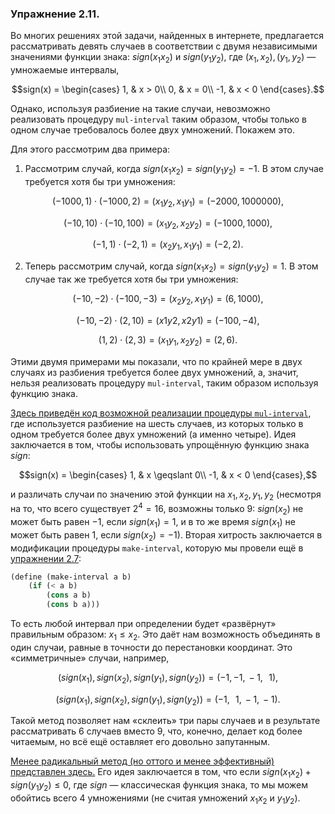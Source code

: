 ### Упражнение 2.11.
Во многих решениях этой задачи, найденных в интернете, предлагается рассматривать девять случаев в соответствии с двумя независимыми значениями функции знака: $sign(x_1 x_2)$ и $sign(y_1 y_2)$, где $(x_1, x_2), (y_1, y_2)$ &mdash; умножаемые интервалы, 
```math
sign(x) = 
    \begin{cases}
        1, & x > 0\\
        0, & x = 0\\
        -1, & x < 0
    \end{cases}.
```
Однако, используя разбиение на такие случаи, невозможно реализовать процедуру $\texttt{mul-interval}$ таким образом, чтобы только в одном случае требовалось более двух умножений. Покажем это.

Для этого рассмотрим два примера:

1. Рассмотрим случай, когда $sign(x_1 x_2) = sign(y_1 y_2) = -1$. В этом случае требуется хотя бы три умножения:
```math
(-1000, 1) \cdot (-1000, 2) = (x_1 y_2, \, x_1 y_1) = (-2000, 1000000),
```
```math
(-10, 10) \cdot (-10, 100) =  (x_1 y_2, \, x_2 y_2) = (-1000, 1000),
```
```math
(-1, 1) \cdot (-2, 1) = (x_2 y_1,\, x_1 y_1) = (-2, 2).
```

2. Теперь рассмотрим случай, когда $sign(x_1 x_2) = {sign(y_1 y_2)} = 1$. В этом случае так же требуется хотя бы три умножения:
```math
(-10, -2) \cdot (-100, -3) = (x_2 y_2,\, x_1 y_1) = (6, 1000),
```
```math
(-10, -2) \cdot (2, 10) = (x1 y2,\, x2 y1) = (-100, -4),
```
```math
(1, 2) \cdot (2, 3) = (x_1 y_1, x_2 y_2) = (2, 6).
```

Этими двумя примерами мы показали, что по крайней мере в двух случаях из разбиения требуется более двух умножений, а, значит, нельзя реализовать процедуру $\texttt{mul-interval}$, таким образом используя функцию знака.

[Здесь приведён код возможной реализации процедуры $\texttt{mul-interval}$](/src/chapter2/11.rkt), где используется разбиение на шесть случаев, из которых только в одном требуется более двух умножений (а именно четыре). Идея заключается в том, чтобы использовать упрощённую функцию знака $sign$:
```math
sign(x) = 
    \begin{cases}
        1, & x \geqslant 0\\
        -1, & x < 0
    \end{cases},
```
и различать случаи по значению этой функции на $x_1, x_2, y_1, y_2$ (несмотря на то, что всего существует $2^4 = 16$, возможны только $9$: $sign(x_2)$ не может быть равен $-1$, если $sign(x_1) = 1$, и в то же время $sign(x_1)$ не может быть равен $1$, если $sign(x_2) = -1$). Вторая хитрость заключается в модификации процедуры $\texttt{make-interval}$, которую мы провели ещё в [упражнении 2.7](/2.1/2.07.rkt):
```scheme
(define (make-interval a b) 
    (if (< a b)
        (cons a b)
        (cons b a)))
```
То есть любой интервал при определении будет «развёрнут» правильным образом: $x_1 \leqslant x_2$. Это даёт нам возможность объединять в один случаи, равные в точности до перестановки координат. Это «симметричные» случаи, например, 
```math
\left( sign(x_1), sign(x_2), sign(y_1), sign(y_2) \right) = (-1, -1,\, -1,\;\;\, 1),
```
```math
\left( sign(x_1), sign(x_2), sign(y_1), sign(y_2) \right) = (-1,\;\;\, 1,\, -1,\, -1).
```
Такой метод позволяет нам «склеить» три пары случаев и в результате рассматривать $6$ случаев вместо $9$, что, конечно, делает код более читаемым, но всё ещё оставляет его довольно запутанным.

[Менее радикальный метод (но оттого и менее эффективный) представлен здесь.](/src/chapter2/11-modest.rkt) Его идея заключается в том, что если $sign(x_1x_2) + sign(y_1y_2) \leqslant 0$, где $sign$ &mdash; классическая функция знака, то мы можем обойтись всего $4$ умножениями (не считая умножений $x_1x_2$ и $y_1y_2$).
